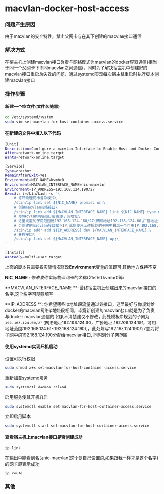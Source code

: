 # macvlan-docker-host-access
### 问题产生原因
由于macvlan的安全特性，禁止父网卡与在其下创建的macvlan接口通信

### 解决方式
在宿主机上创建macvlan接口负责与网络模式为macvlan的docker容器通信(相当于同一个父网卡下不同macvlan之间通信)，同时为了解决宿主机中创建好的macvlan接口重启后失效的问题，通过systemd实现每次宿主机重启时执行脚本创建macvlan接口

### 操作步骤
#### 新建一个空文件(文件名随意)
```bash
cd /etc/systemd/system
sudo vim set-macvlan-for-host-container-access.service
```

#### 在新建的文件中填入以下代码
```bash
[Unit]
Description=Configure a macvlan Interface to Enable Host and Docker Container Communication
After=network-online.target
Wants=network-online.target

[Service]
Type=oneshot
RemainAfterExit=yes
Environment=NIC_NAME=kvmbr0
Environment=MACVLAN_INTERFACE_NAME=nic-macvlan
Environment=IP_ADDRESS=192.168.124.190/27
ExecStart=/bin/bash -c '\
    # 打开物理网卡混杂模式\
    /sbin/ip link set ${NIC_NAME} promisc on;\
    # 创建macvlan网络接口\
    /sbin/ip link add ${MACVLAN_INTERFACE_NAME} link ${NIC_NAME} type macvlan mode bridge;\
    # 为macvlan网络接口设置ip子网地址\
    # 这里设置的子网范围是192.168.124.160/27(网络地址192.168.124.60,广播地址:192.168.124.191,可用地址范围:192.168.124.61~192.168.124.190)\
    # 为创建的macvlan接口赋予IP,此处使用上述规划的子网中最后一个可用IP:192.168.124.190\
    /sbin/ip addr add ${IP_ADDRESS} dev ${MACVLAN_INTERFACE_NAME};\
    # 开启接口\
    /sbin/ip link set ${MACVLAN_INTERFACE_NAME} up;\
'

[Install]
WantedBy=multi-user.target
```

上面的脚本只需要按实际情况修改**Environment**变量的值即可,其他地方保持不变

**NIC_NAME** :  修改成你实际物理网卡的名称(如eth0,kvmbr0等)

**MACVLAN_INTERFACE_NAME **: 最终宿主机上创建出来的macvlan接口的名字,这个名字可随意填写

**IP_ADDRESS **: 你希望哪些ip地址段流量通过该接口，这里最好与你规划给docker的macvlan网络ip地址段相同，毕竟新创建的macvlan接口就是为了负责与docker macvlan通信的.如果不清楚建议不修改，此处模板中规划的子网为 `192.168.124.60/27` (网络地址192.168.124.60，广播地址:192.168.124.191，可用地址范围:192.168.124.61~192.168.124.190),，此处填写192.168.124.190/27意为将子网中的192.168.124.190分配给macvlan接口, 同时划分子网范围

#### 使用systemd实现开机启动
设置可执行权限

```bash
sudo chmod a+x set-macvlan-for-host-container-access.service
```

重新加载systemd服务

```bash
sudo systemctl daemon-reload
```

启用服务使其开机自启

```bash
sudo systemctl enable set-macvlan-for-host-container-access.service
```

立即启用脚本

```bash
sudo systemctl start set-macvlan-for-host-container-access.service
```

#### 查看宿主机上macvlan接口是否创建成功
```bash
ip link
```

在输出中能看到名为nic-macvlan(这个是自己设置的,如果跟我一样才是这个名字)的网卡即表示成功

```bash
ip route
```



### 其他

